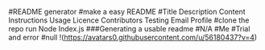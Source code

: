 #README generator
#make a easy README
#Title Description Content Instructions Usage Licence Contributors Testing Email Profile
#clone the repo run Node Index.js
###Generating a usable readme
#N/A
#Me
#Trial and error
#null
!(https://avatars0.githubusercontent.com/u/56180437?v=4)

